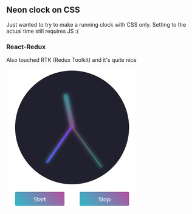 ## Neon clock on CSS

Just wanted to try to make a running clock with CSS only. Setting to the actual time still requires JS :(

### React-Redux

Also touched RTK (Redux Toolkit) and it's quite nice

![neon clock](https://github.com/stopster/neon-clock/raw/main/public/neon-clock.jpg)
